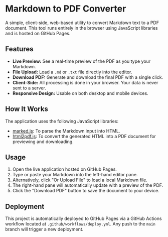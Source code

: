 # Markdown to PDF Converter

A simple, client-side, web-based utility to convert Markdown text to a PDF document. This tool runs entirely in the browser using JavaScript libraries and is hosted on GitHub Pages.

## Features

- **Live Preview:** See a real-time preview of the PDF as you type your Markdown.
- **File Upload:** Load a `.md` or `.txt` file directly into the editor.
- **Download PDF:** Generate and download the final PDF with a single click.
- **Client-Side:** All processing is done in your browser. Your data is never sent to a server.
- **Responsive Design:** Usable on both desktop and mobile devices.

## How It Works

The application uses the following JavaScript libraries:

- [marked.js](https://marked.js.org/): To parse the Markdown input into HTML.
- [html2pdf.js](https://github.com/eKoopmans/html2pdf.js/): To convert the generated HTML into a PDF document for previewing and downloading.

## Usage

1.  Open the live application hosted on GitHub Pages.
2.  Type or paste your Markdown into the left-hand editor pane.
3.  Alternatively, click "Or Upload File" to load a local Markdown file.
4.  The right-hand pane will automatically update with a preview of the PDF.
5.  Click the "Download PDF" button to save the document to your device.

## Deployment

This project is automatically deployed to GitHub Pages via a GitHub Actions workflow located at `.github/workflows/deploy.yml`. Any push to the `main` branch will trigger a new deployment.
